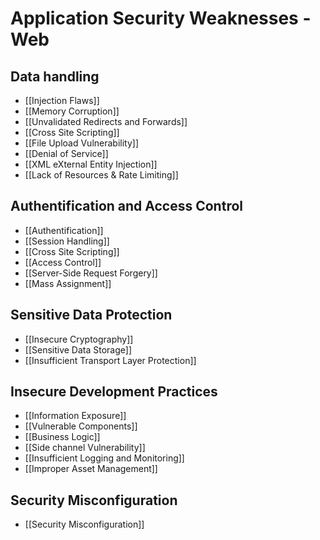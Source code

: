# Application Security Weaknesses - Web
## Data handling
- [[Injection Flaws]]
- [[Memory Corruption]]
- [[Unvalidated Redirects and Forwards]]
- [[Cross Site Scripting]]
- [[File Upload Vulnerability]]
- [[Denial of Service]]
- [[XML eXternal Entity Injection]]
- [[Lack of Resources & Rate Limiting]]
## Authentification and Access Control
- [[Authentification]]
- [[Session Handling]]
- [[Cross Site Scripting]]
- [[Access Control]]
- [[Server-Side Request Forgery]]
- [[Mass Assignment]]
## Sensitive Data Protection
- [[Insecure Cryptography]]
- [[Sensitive Data Storage]]
- [[Insufficient Transport Layer Protection]]
## Insecure Development Practices
- [[Information Exposure]]
- [[Vulnerable Components]]
- [[Business Logic]]
- [[Side channel Vulnerability]]
- [[Insufficient Logging and Monitoring]]
- [[Improper Asset Management]]
## Security Misconfiguration
- [[Security Misconfiguration]]